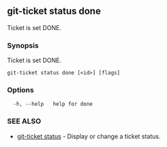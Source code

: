 ## git-ticket status done

Ticket is set DONE.

### Synopsis

Ticket is set DONE.

```
git-ticket status done [<id>] [flags]
```

### Options

```
  -h, --help   help for done
```

### SEE ALSO

* [git-ticket status](git-ticket_status.md)	 - Display or change a ticket status.

